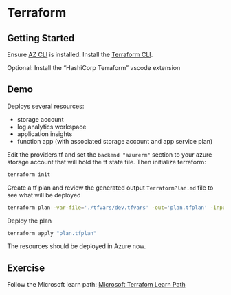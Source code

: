 # Terraform

## Getting Started

Ensure [AZ CLI](https://learn.microsoft.com/en-us/cli/azure/) is installed.
Install the [Terraform CLI](https://developer.hashicorp.com/terraform/install).

Optional: Install the “HashiCorp Terraform” vscode extension

## Demo

Deploys several resources:

- storage account
- log analytics workspace
- application insights
- function app (with associated storage account and app service plan)

Edit the providers.tf and set the `backend "azurerm"` section to your azure storage account that will hold the tf state file.
Then initialize terraform:

```bash
terraform init
```

Create a tf plan and review the generated output `TerraformPlan.md` file to see what will be deployed

```bash
terraform plan -var-file='./tfvars/dev.tfvars' -out='plan.tfplan' -input=false | Out-File -FilePath TerraformPlan.md
```

Deploy the plan

```bash
terraform apply "plan.tfplan"
```

The resources should be deployed in Azure now.

## Exercise

Follow the Microsoft learn path: [Microsoft Terrafom Learn Path](https://learn.microsoft.com/en-us/training/paths/terraform-fundamentals/)
